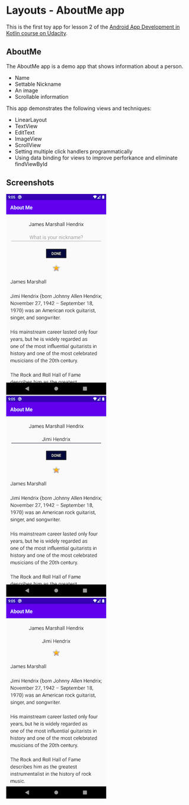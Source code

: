 # Layouts - AboutMe app

This is the first toy app for lesson 2 of the [Android App Development in Kotlin course on Udacity](https://www.udacity.com/course/developing-android-apps-with-kotlin--ud9012).

## AboutMe

The AboutMe app is a demo app that shows information about a person. 
* Name
* Settable Nickname
* An image
* Scrollable information

This app demonstrates the following views and techniques:
* LinearLayout
* TextView
* EditText
* ImageView
* ScrollView
* Setting multiple click handlers programmatically
* Using data binding for views to improve perforkance and eliminate findViewById

## Screenshots

![Screenshot1](screenshots/screen0.png) ![Screenshot2](screenshots/screen1.png) ![Screenshot3](screenshots/screen2.png)
